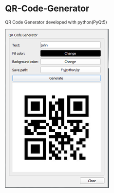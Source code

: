 # QR-Code-Generator

QR Code Generator developed with python(PyQt5)

![Preview](https://raw.githubusercontent.com/Nadeera3784/QR-Code-Generator/master/screenshot.png)
